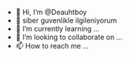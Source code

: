 - 👋 Hi, I’m @Deauhtboy
- 👀 siber guvenlikle ilgileniyorum
- 🌱 I’m currently learning ...
- 💞️ I’m looking to collaborate on ...
- 📫 How to reach me ...

<!---
Deauhtboy/Deauhtboy is a ✨ special ✨ repository because its `README.md` (this file) appears on your GitHub profile.
You can click the Preview link to take a look at your changes.
--->
